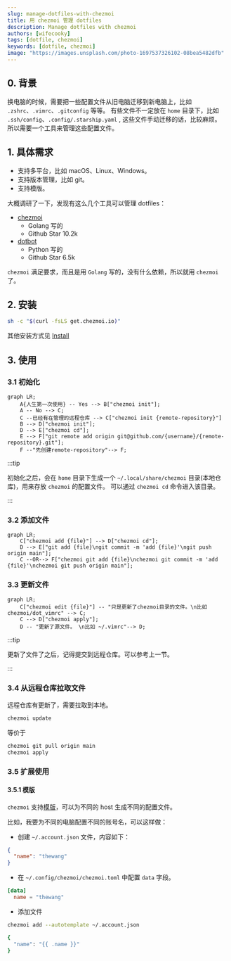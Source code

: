 ```yaml
---
slug: manage-dotfiles-with-chezmoi
title: 用 chezmoi 管理 dotfiles
description: Manage dotfiles with chezmoi
authors: [wifecooky]
tags: [dotfile, chezmoi]
keywords: [dotfile, chezmoi]
image: "https://images.unsplash.com/photo-1697537326102-08bea5482dfb"
---
```


## 0. 背景

换电脑的时候，需要把一些配置文件从旧电脑迁移到新电脑上，比如 `.zshrc`、`.vimrc`、`.gitconfig` 等等。
有些文件不一定放在 `home` 目录下，比如 `.ssh/config`、`.config/.starship.yaml` , 这些文件手动迁移的话，比较麻烦。
所以需要一个工具来管理这些配置文件。

## 1. 具体需求

- 支持多平台，比如 macOS、Linux、Windows。
- 支持版本管理，比如 git。
- 支持模版。

大概调研了一下，发现有这么几个工具可以管理 dotfiles：

- [chezmoi](https://www.chezmoi.io/)
  - Golang 写的
  - Github Star 10.2k
- [dotbot](https://github.com/anishathalye/dotbot)
  - Python 写的
  - Github Star 6.5k

`chezmoi` 满足要求，而且是用 `Golang` 写的，没有什么依赖，所以就用 `chezmoi` 了。

## 2. 安装

```bash
sh -c "$(curl -fsLS get.chezmoi.io)"
```

其他安装方式见 [Install](https://www.chezmoi.io/install/)

## 3. 使用

### 3.1 初始化

```mermaid
graph LR;
    A{人生第一次使用} -- Yes --> B["chezmoi init"];
    A -- No --> C;
    C --已经有在管理的远程仓库 --> C["chezmoi init {remote-repository}"]
    B --> D["chezmoi init"];
    D --> E["chezmoi cd"];
    E --> F["git remote add origin git@github.com/{username}/{remote-repository}.git"];
    F --"先创建remote-repository"--> F;
```

:::tip

初始化之后，会在 `home` 目录下生成一个 `~/.local/share/chezmoi` 目录(本地仓库)，用来存放 `chezmoi` 的配置文件。
可以通过 `chezmoi cd` 命令进入该目录。

:::

### 3.2 添加文件

```mermaid
graph LR;
    C["chezmoi add {file}"] --> D["chezmoi cd"];
    D --> E["git add {file}\ngit commit -m 'add {file}'\ngit push origin main"];
    C --OR--> F["chezmoi git add {file}\nchezmoi git commit -m 'add {file}'\nchezmoi git push origin main"];
```

### 3.3 更新文件

```mermaid
graph LR;
    C["chezmoi edit {file}"] -- "只是更新了chezmoi目录的文件。\n比如 chezmoi/dot_vimrc" --> C;
    C --> D["chezmoi apply"];
    D -- "更新了源文件。 \n比如 ~/.vimrc"--> D;
```

:::tip

更新了文件了之后，记得提交到远程仓库。可以参考上一节。

:::

### 3.4 从远程仓库拉取文件

远程仓库有更新了，需要拉取到本地。

```bash
chezmoi update
```

等价于

```bash
chezmoi git pull origin main
chezmoi apply
```

### 3.5 扩展使用

#### 3.5.1 模版

`chezmoi` 支持[模版](https://www.chezmoi.io/reference/templates/)，可以为不同的 host 生成不同的配置文件。

比如，我要为不同的电脑配置不同的账号名，可以这样做：

- 创建 `~/.account.json` 文件，内容如下：

```json title="~/.account.json"
{
  "name": "thewang"
}
```

- 在 `~/.config/chezmoi/chezmoi.toml` 中配置 `data` 字段。

```toml title="~/.config/chezmoi/chezmoi.toml"
[data]
  name = "thewang"
```

- 添加文件

```bash
chezmoi add --autotemplate ~/.account.json

{
  "name": "{{ .name }}"
}
```

